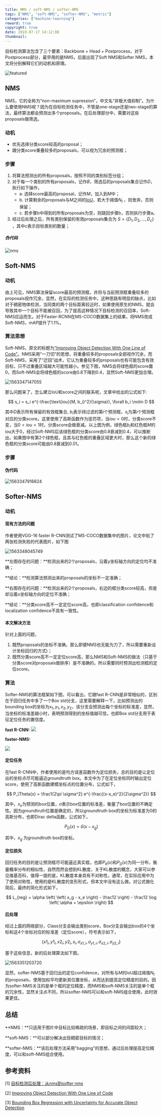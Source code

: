 ```yaml
---
title: NMS / soft-NMS / softer-NMS
tags: ["NMS", "soft-NMS", "softer-NMS", "metric"]
categories: ["machine-learning"]
reward: true
copyright: true
date: 2019-07-17 14:12:08
thumbnail:
---
```




目标检测算法包含了三个要素：Backbone + Head + Postprocess，对于Postprocess部分，最早用的是NMS，后面出现了Soft NMS和Softer NMS，本文将分别解释它们的动机和原理。

<!--more-->

![featured](nms/featured.png)

## NMS

NMS，它的全称为“non-maximum supression”，中文名“非极大值抑制”。为什么要使用NMS呢？因为在目标检测任务中，不管是one-stage还是two-stage的算法，最终算法都会预测出多个proposals。在后处理部分中，需要对这些proposals做筛选。

### 动机

+ 优先选择分类score较高的proposal；
+ 跟分类score重叠较多的proposals，可以视为冗余的预测框；

### 步骤

1. 将算法预测出的所有proposals，按照不同的类别标签分组；
2. 对于每一个类别的所有proposals，记作$B$，筛选后的proposals集合记作$D$，执行如下操作，
	+ a. 选择score最高的proposal，记作$M$，加入到$M$中；
	+ b. 计算剩余的proposals与$M$之间的[IoU](/what-is-IoU)，若大于阈值$N_t$ ，则舍弃，否则保留；
	+ c. 若步骤b中得到的所有proposals为空，则跳回步骤b，否则执行步骤a。
3. 经过后处理之后，所有类别保留的有效proposals集合为 $S=\{D_1, D_2, …, D_c\}$ ，其中$c$表示目标类别的数量；

##### 伪代码

![nms](nms/nms.png)

## Soft-NMS

### 动机

由上可见，NMS算法保留score最高的预测框，并将与当前预测框重叠较多的proposals视作冗余，显然，在实际的检测任务中，这种思路有明显的缺点，比如对于稠密物体检测，当同类的两个目标距离较近时，如果使用原生的NMS，就会导致其中一个目标不能被召回，为了提高这种情况下目标检测的召回率，Soft-NMS应运而生。对于Faster-RCNN在MS-COCO数据集上的结果，将NMS改成Soft-NMS，mAP提升了1.1%。

### 算法思想

Soft-NMS，原文的标题为[“Improving Object Detection With One Line of Code”](https://arxiv.org/pdf/1704.04503.pdf)。NMS采用“一刀切”的思想，将重叠较多的proposals全部视作冗余，而Soft-NMS，采用了“迂回”战术，它认为重叠较多的proposals也有可能包含有效目标，只不过重叠区域越大可能性越小。参见下图，NMS会将绿色框的score置0，而Soft-NMS会将绿色框的score由0.8下降到0.4，显然Soft-NMS更加合理。

![1563347147055](nms/1563347147055.png)

那么问题来了，怎么建立IoU和score之间的联系呢，文章中给出的公式如下:

$$
s_i = s_i e^{-\frac{\text{iou}(M, b_i)^2}{\sigma}}, \forall b_i \notin D
$$

其中$D$表示所有保留的有效框集合, $b_i$表示待过滤的第$i$个预测框，$s_i$为第$i$个预测框对应的分类score。这里使用了高斯函数作为惩罚项，当$iou=0$时，分类score不变，当$0<iou<1$时，分类score会做衰减。以上图为例，绿色框$b_i$和红色框$M$的iou大于0，经过Soft-NMS后该绿色框的分类score由0.8衰减到0.4，可以推断出，如果图中有第2个绿色框，且其与红色框的重叠区域更大时，那么这个新的绿色框的分类score可能由0.8衰减到0.01。

### 步骤

#### 伪代码

![1563347916824](nms/1563347916824.png)

## Softer-NMS

### 动机

#### 现有方法的问题

作者使用VGG-16 faster R-CNN测试了MS-COCO数据集中的图片，论文中贴了两张检测失败的代表图片，如下图

![1563348045749](nms/1563348045749.png)

**左图存在的问题：**检测出来的2个proposals，沿着y坐标轴方向的定位均不准确；

**结论：**检测算法预测出来的proposals的坐标不一定准确；

**右图存在的问题：**检测出来的2个proposals，右边的框分类score较高，但是却沿着x坐标轴方向的定位不准确；

**结论：**分类score高不一定定位score高，也即classification confidence和 localization confidence不具有一致性。

#### 本文解决方法

针对上面的问题，
1. 既然proposals的坐标不准确，那么即便NMS也无能为力了，所以需要重新设计坐标回归的方式)；
2. 既然分类score高不一定定位score高，那么NMS和Soft-NMS的做法（只基于分类score对proposals做排序）是不准确的，所以需要同时预测出检测框的定位score。

### 算法

Softer-NMS的算法框架如下图，可以看出，它跟fast R-CNN是非常相似的，区别在于回归任务中多了一个Box std分支，这里需要解释一下，比如预测出的bounding box的坐标为$x_1, y_1, x_2, y_2$，该分支会预测出每个坐标的标准差，显然，当坐标的标准差越小时，表明预测得到的坐标值越可信，也即Box std分支用于表征定位任务的置信度。

**fast R-CNN:**
![](nms/1563348994861.png)

**faster-NMS:**

![](nms/1563349684043.png)

#### 定位任务

在fast R-CNN中，作者使用的是均方误差函数作为定位损失，总的目的是让定位出的坐标点尽可能逼近groundtruth box。本文中为了在定位坐标同时输出定位score，使用了高斯函数建模坐标点的位置分布，公式如下，

$$
P_\Theta(x) = \frac1{2\pi \sigma^2} e^{-\frac{(x-x_e)^2}{2\sigma^2}}
$$

其中，$x_e$为预测的box位置，$\sigma$表示box位置的标准差，衡量了box位置的不确定性。因为groundtruth位置是确定的，所以groundtruth box的坐标为标准差为0的高斯分布，也即Dirac delta函数，公式如下，

$$
P_D(x) = \delta (x-x_g)
$$

其中，$x_g$ 为groundtruth box的坐标。

#### 定位损失

回归任务的目的是让预测框尽可能逼近真实框，也即$P_\theta(x)$和$P_D(x)$为同一分布，衡量概率分布的相似性，自然而然会想到KL散度，关于KL散度的概念，大家可以参见维基百科，值得一提的是，KL散度本身具有不对称性，通常，在实际应用中为了使用对称性，使用的是KL散度的变形形式，但本文中没有这么做。对公式做化简后，最终的简化形式如下，

$$
L_{reg} = \alpha \left( \left( x_g - x_e \right) - \frac12 \right) - \frac12 \log \left( \alpha + \epsilon \right)
$$

#### 后处理

经过上面的网络部分，Class分支会输出类别score，Box分支会输出box的4个坐标和这4个坐标对应的标准差（定位score），符号表示如下，


$$
\{ x1_i, y1_i, x2_i, y2_i, s_i, \sigma_{x1, i}, \sigma_{y1, i}, \sigma_{x2, i}, \sigma_{y2, i} \}
$$



基于这些信息，新的后处理算法如下图，

![1563351203720](nms/1563351203720.png)

显然，softer-NMS基于回归出的定位confidence，对所有与$M$的IoU超过阈值$N_t$的proposals，使用加权平均更新其位置坐标，从而达到提高定位精度的目的。因为softer-NMS关注的是单个框的定位精度，而NMS和soft-NMS关注的是单个框的冗余性，显然关注点不同，所以softer-NMS可以和soft-NMS组合使用，此时效果更佳。

## 总结

**NMS：**只适用于图片中目标比较稀疏的场景，即目标之间的间距较大；

**soft-NMS：**可以部分解决出现稠密目标的情况；

**softer-NMS：**该后处理方法采用"bagging"的思想，通过后处理提高定位精度，可以和soft-NMS组合使用。

## 参考资料

[1] [目标检测后处理：从nms到softer nms](https://blog.csdn.net/diligent_321/article/details/85859462)

[2] [Improving Object Detection With One Line of Code](https://arxiv.org/pdf/1704.04503.pdf)

[3] [Bounding Box Regression with Uncertainty for Accurate Object Detection](https://arxiv.org/pdf/1809.08545.pdf)